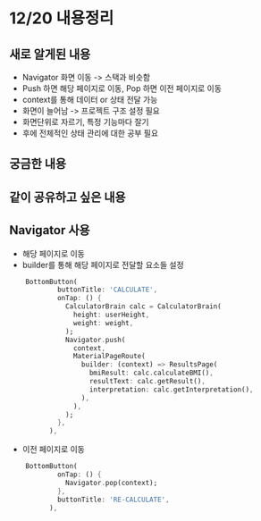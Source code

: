 # 12/20 내용정리

## 새로 알게된 내용

- Navigator 화면 이동 -> 스택과 비슷함
- Push 하면 해당 페이지로 이동, Pop 하면 이전 페이지로 이동
- context를 통해 데이터 or 상태 전달 가능
- 화면이 늘어남 -> 프로젝트 구조 설정 필요
- 화면단위로 자르기, 특정 기능마다 잘기
- 후에 전체적인 상태 관리에 대한 공부 필요

## 궁금한 내용

## 같이 공유하고 싶은 내용

## Navigator 사용

- 해당 페이지로 이동
- builder를 통해 해당 페이지로 전달할 요소들 설정

```dart
    BottomButton(
            buttonTitle: 'CALCULATE',
            onTap: () {
              CalculatorBrain calc = CalculatorBrain(
                height: userHeight,
                weight: weight,
              );
              Navigator.push(
                context,
                MaterialPageRoute(
                  builder: (context) => ResultsPage(
                    bmiResult: calc.calculateBMI(),
                    resultText: calc.getResult(),
                    interpretation: calc.getInterpretation(),
                  ),
                ),
              );
            },
          ),
```

- 이전 페이지로 이동

```dart
    BottomButton(
            onTap: () {
              Navigator.pop(context);
            },
            buttonTitle: 'RE-CALCULATE',
          ),
```

